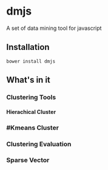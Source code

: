 # dmjs
A set of data mining tool for javascript


## Installation
```
bower install dmjs
```
## What's in it
### Clustering Tools

#### Hierachical Cluster

### #Kmeans Cluster

### Clustering Evaluation
### Sparse Vector